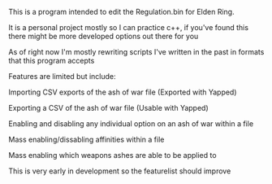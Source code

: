 This is a program intended to edit the Regulation.bin for Elden Ring.

It is a personal project mostly so I can practice c++, if you've found this there might be more developed options out there for you


As of right now I'm mostly rewriting scripts I've written in the past in formats that this program accepts


Features are limited but include:

Importing CSV exports of the ash of war file (Exported with Yapped)

Exporting a CSV of the ash of war file (Usable with Yapped)

Enabling and disabling any individual option on an ash of war within a file

Mass enabling/dissabling affinities within a file

Mass enabling which weapons ashes are able to be applied to


This is very early in development so the featurelist should improve
